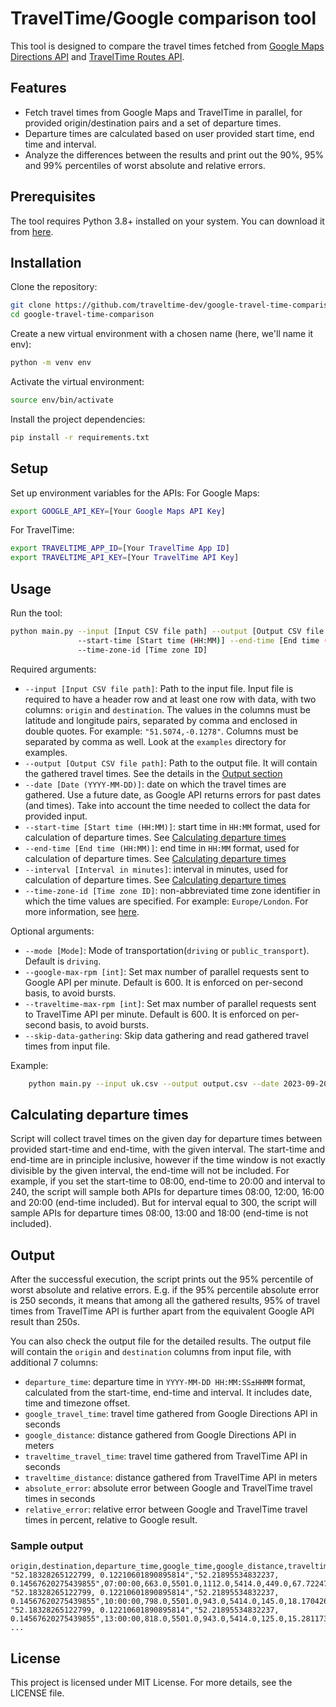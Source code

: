 # TravelTime/Google comparison tool

This tool is designed to compare the travel times fetched from 
[Google Maps Directions API](https://developers.google.com/maps/documentation/directions/get-directions) 
and [TravelTime Routes API](https://docs.traveltime.com/api/reference/routes).

## Features

- Fetch travel times from Google Maps and TravelTime in parallel, for provided origin/destination pairs and a set 
    of departure times.
- Departure times are calculated based on user provided start time, end time and interval.  
- Analyze the differences between the results and print out the 90%, 95% and 99% percentiles of worst absolute and relative errors.

## Prerequisites

The tool requires Python 3.8+ installed on your system. You can download it from [here](https://www.python.org/downloads/).

## Installation

Clone the repository:
```bash
git clone https://github.com/traveltime-dev/google-travel-time-comparison.git
cd google-travel-time-comparison
```

Create a new virtual environment with a chosen name (here, we'll name it env):
```bash
python -m venv env
```

Activate the virtual environment:
```bash
source env/bin/activate
```

Install the project dependencies:
```bash
pip install -r requirements.txt
```

## Setup
Set up environment variables for the APIs:
For Google Maps:

```bash
export GOOGLE_API_KEY=[Your Google Maps API Key]
```

For TravelTime:
```bash
export TRAVELTIME_APP_ID=[Your TravelTime App ID]
export TRAVELTIME_API_KEY=[Your TravelTime API Key]
```

## Usage
Run the tool:
```bash
python main.py --input [Input CSV file path] --output [Output CSV file path] --date [Date (YYYY-MM-DD)] \ 
               --start-time [Start time (HH:MM)] --end-time [End time (HH:MM)] --interval [Interval in minutes] \ 
               --time-zone-id [Time zone ID] 
```
Required arguments:
- `--input [Input CSV file path]`: Path to the input file. Input file is required to have a header row and at least one 
    row with data, with two columns: `origin` and `destination`.
    The values in the columns must be latitude and longitude pairs, separated 
    by comma and enclosed in double quotes. For example: `"51.5074,-0.1278"`. Columns must be separated by comma as well.
    Look at the `examples` directory for examples. 
- `--output [Output CSV file path]`: Path to the output file. It will contain the gathered travel times. 
  See the details in the [Output section](#output)
- `--date [Date (YYYY-MM-DD)]`: date on which the travel times are gathered. Use a future date, as Google API returns
  errors for past dates (and times). Take into account the time needed to collect the data for provided input.
- `--start-time [Start time (HH:MM)]`: start time in `HH:MM` format, used for calculation of departure times.
  See [Calculating departure times](#calculating-departure-times)
- `--end-time [End time (HH:MM)]`: end time in `HH:MM` format, used for calculation of departure times.
  See [Calculating departure times](#calculating-departure-times)
- `--interval [Interval in minutes]`: interval in minutes, used for calculation of departure times. 
   See [Calculating departure times](#calculating-departure-times)
- `--time-zone-id [Time zone ID]`: non-abbreviated time zone identifier in which the time values are specified. 
  For example: `Europe/London`. For more information, see [here](https://en.wikipedia.org/wiki/List_of_tz_database_time_zones).



Optional arguments:
- `--mode [Mode]`: Mode of transportation(`driving` or `public_transport`). Default is `driving`.
- `--google-max-rpm [int]`: Set max number of parallel requests sent to Google API per minute. Default is 600. 
  It is enforced on per-second basis, to avoid bursts.
- `--traveltime-max-rpm [int]`: Set max number of parallel requests sent to TravelTime API per minute. Default is 600.
  It is enforced on per-second basis, to avoid bursts.
- `--skip-data-gathering`: Skip data gathering and read gathered travel times from input file.

Example:

```bash
    python main.py --input uk.csv --output output.csv --date 2023-09-20 --start-time 07:00 --end-time 20:00 --interval 180 --time-zone-id "Europe/London"
```

## Calculating departure times
Script will collect travel times on the given day for departure times between provided start-time and end-time, with the
given interval. The start-time and end-time are in principle inclusive, however if the time window is not exactly divisible by the 
given interval, the end-time will not be included. For example, if you set the start-time to 08:00, end-time to 20:00 
and interval to 240, the script will sample both APIs for departure times 08:00, 12:00, 16:00 and 20:00 (end-time 
included). But for interval equal to 300, the script will sample APIs for departure times 08:00, 13:00 and 18:00 (end-time 
is not included).

## Output
After the successful execution, the script prints out the 95% percentile of worst absolute and relative errors. E.g. if
the 95% percentile absolute error is 250 seconds, it means that among all the gathered results, 95% of travel times from 
TravelTime API is further apart from the equivalent Google API result than 250s. 

You can also check the output file for the detailed results. 
The output file will contain the `origin` and `destination` columns from input file, with additional 7 columns: 
  - `departure_time`: departure time in `YYYY-MM-DD HH:MM:SS±HHMM` format, calculated from the start-time, end-time and interval.
    It includes date, time and timezone offset.
  - `google_travel_time`: travel time gathered from Google Directions API in seconds
  - `google_distance`: distance gathered from Google Directions API in meters
  - `traveltime_travel_time`: travel time gathered from TravelTime API in seconds
  - `traveltime_distance`: distance gathered from TravelTime API in meters
  - `absolute_error`: absolute error between Google and TravelTime travel times in seconds
  - `relative_error`: relative error between Google and TravelTime travel times in percent, relative to Google result.

### Sample output
```csv
origin,destination,departure_time,google_time,google_distance,traveltime_time,traveltime_distance,absolute_error,relative_error
"52.18328265122799, 0.12210601890895814","52.21895534832237, 0.14567620275439855",07:00:00,663.0,5501.0,1112.0,5414.0,449.0,67.72247360482655
"52.18328265122799, 0.12210601890895814","52.21895534832237, 0.14567620275439855",10:00:00,798.0,5501.0,943.0,5414.0,145.0,18.170426065162907
"52.18328265122799, 0.12210601890895814","52.21895534832237, 0.14567620275439855",13:00:00,818.0,5501.0,943.0,5414.0,125.0,15.28117359413203
...
```

## License
This project is licensed under MIT License. For more details, see the LICENSE file.
